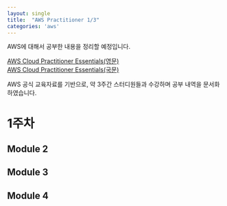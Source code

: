 ```yaml
---
layout: single
title:  "AWS Practitioner 1/3"
categories: 'aws'
---
```


AWS에 대해서 공부한 내용을 정리할 예정입니다.

[AWS Cloud Practitioner Essentials(영문)](https://explore.skillbuilder.aws/learn/course/134/aws-cloud-practitioner-essentials)    
[AWS Cloud Practitioner Essentials(국문)](https://explore.skillbuilder.aws/learn/course/1928/aws-cloud-practitioner-essentials-korean)    

AWS 공식 교육자료를 기반으로, 약 3주간 스터디원들과 수강하며 공부 내역을 문서화 하였습니다.

# 1주차

## Module 2
## Module 3 
## Module 4
